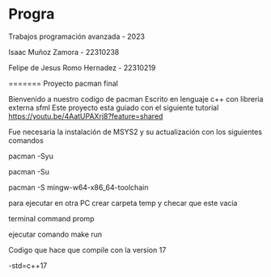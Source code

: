 # Progra
Trabajos programación avanzada - 2023 

Isaac Muñoz Zamora - 22310238

Felipe de Jesus Romo Hernadez - 22310219

=======
Proyecto pacman final

Bienvenido a nuestro codigo de pacman 
Escrito en lenguaje c++ con libreria externa sfml
Este proyecto esta guiado con el siguiente tutorial https://youtu.be/4AatUPAXrj8?feature=shared

Fue necesaria la instalación de MSYS2 y su actualización con los siguientes comandos

pacman -Syu

pacman -Su

pacman -S mingw-w64-x86_64-toolchain

para ejecutar en otra PC crear carpeta temp y checar que este vacia

terminal command promp

ejecutar comando make run

Codigo que hace que compile con la version 17

-std=c++17
